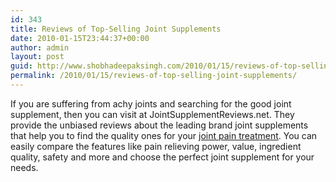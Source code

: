 ```yaml
---
id: 343
title: Reviews of Top-Selling Joint Supplements
date: 2010-01-15T23:44:37+00:00
author: admin
layout: post
guid: http://www.shobhadeepaksingh.com/2010/01/15/reviews-of-top-selling-joint-supplements/
permalink: /2010/01/15/reviews-of-top-selling-joint-supplements/
---
```

If you are suffering from achy joints and searching for the good joint supplement, then you can visit at JointSupplementReviews.net. They provide the unbiased reviews about the leading brand joint supplements that help you to find the quality ones for your [joint pain treatment](http://www.jointsupplementreviews.net/). You can easily compare the features like pain relieving power, value, ingredient quality, safety and more and choose the perfect joint supplement for your needs.